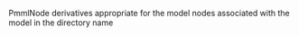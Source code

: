 PmmlNode derivatives appropriate for the model nodes associated with the model in the directory name
